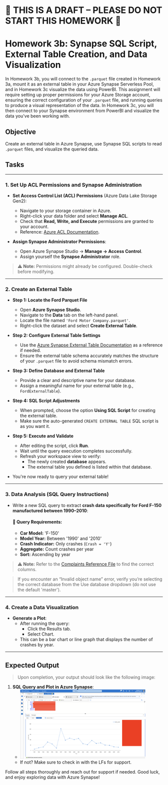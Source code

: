 # 🚧 THIS IS A DRAFT – PLEASE DO NOT START THIS HOMEWORK 🚧

# Homework 3b: Synapse SQL Script, External Table Creation, and Data Visualization

In Homework 3b, you will connect to the `.parquet` file created in Homework 3a, mount it as an external table in your Azure Synapse Serverless Pool, and in Homework 3c visualize the data using PowerBI. This assignment will require setting up proper permissions for your Azure Storage account, ensuring the correct configuration of your `.parquet` file, and running queries to produce a visual representation of the data. In Homework 3c, you will then connect to your Synapse environment from PowerBI and visualize the data you've been working with.

## Objective
Create an external table in Azure Synapse, use Synapse SQL scripts to read `.parquet` files, and visualize the queried data.

## Tasks

---

### 1. Set Up ACL Permissions and Synapse Administration

- **Set Access Control List (ACL) Permissions** (Azure Data Lake Storage Gen2):
  - Navigate to your storage container in Azure.
  - Right-click your data folder and select **Manage ACL**.
  - Check that **Read, Write, and Execute** permissions are granted to your account.
  - Reference: [Azure ACL Documentation](https://learn.microsoft.com/en-us/azure/storage/blobs/data-lake-storage-acl-azure-portal).

- **Assign Synapse Administrator Permissions**:
  - Open Azure Synapse Studio → **Manage → Access Control**.
  - Assign yourself the **Synapse Administrator** role.

> **⚠️ Note:** Permissions might already be configured. Double-check before modifying.

---

### 2. Create an External Table

  - **Step 1: Locate the Ford Parquet File**
    - Open **Azure Synapse Studio**.
    - Navigate to the **Data** tab on the left-hand panel.
    - Locate the file named `'Ford Motor Company.parquet'`.
    - Right-click the dataset and select **Create External Table**.
  
  - **Step 2: Configure External Table Settings**
    - Use the [Azure Synapse External Table Documentation](https://learn.microsoft.com/en-us/azure/synapse-analytics/sql/develop-tables-external-tables?tabs=hadoop) as a reference if needed.
    - Ensure the external table schema accurately matches the structure of your `.parquet` file to avoid schema mismatch errors.
  
  - **Step 3: Define Database and External Table**
    - Provide a clear and descriptive name for your database.
    - Assign a meaningful name for your external table (e.g., `FordExternalTable`).
  
  - **Step 4: SQL Script Adjustments**
    - When prompted, choose the option **Using SQL Script** for creating the external table.
    - Make sure the auto-generated `CREATE EXTERNAL TABLE` SQL script is as you want it.
  
  - **Step 5: Execute and Validate**
    - After editing the script, click **Run**.
    - Wait until the query execution completes successfully.
    - Refresh your workspace view to verify:
      - The newly created **database** appears.
      - The external table you defined is listed within that database.
  
  - You're now ready to query your external table!

---

### 3. Data Analysis (SQL Query Instructions)

  - Write a new SQL query to extract **crash data specifically for Ford F-150 manufactured between 1990–2010**:

    #### 🔹 Query Requirements:
    - **Car Model:** 'F-150'
    - **Model Year:** Between '1990' and '2010'
    - **Crash Indicator:** Only crashes (`Crash = 'Y'`)
    - **Aggregate:** Count crashes per year
    - **Sort:** Ascending by year
   
  > **⚠️ Note:** Refer to the [Complaints Reference File](https://static.nhtsa.gov/odi/ffdd/cmpl/Import_Instructions_Excel_All.pdf) to find the correct columns.

  > If you encounter an “Invalid object name” error, verify you’re selecting the correct database from the Use database dropdown (do not use the default 'master').

---

### 4. Create a Data Visualization

  - **Generate a Plot**:
    - After running the query:
      - Click the Results tab.
      - Select Chart.
    - This can be a bar chart or line graph that displays the number of crashes by year.

---

## Expected Output

> Upon completion, your output should look like the following image:

1. **SQL Query and Plot in Azure Synapse**:
   - <img src="../../images/hw3b/hw3b.png" alt="Screenshot" width="400">
   - If not? Make sure to check in with the LFs for support.

Follow all steps thoroughly and reach out for support if needed. Good luck, and enjoy exploring data with Azure Synapse!

